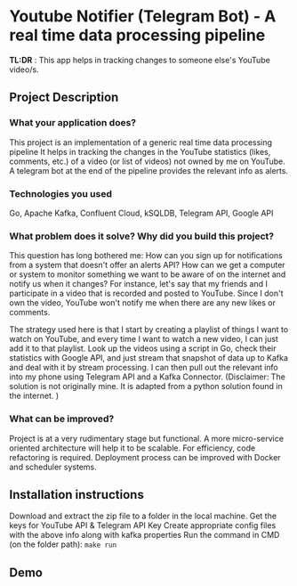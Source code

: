 # Youtube Notifier (Telegram Bot) - A real time data processing pipeline
**TL:DR** : This app helps in tracking changes to someone else's YouTube video/s.

## Project Description

### What your application does?

This project is an implementation of a generic real time data processing pipeline  It helps in tracking the changes in the YouTube statistics (likes, comments, etc.) of a video (or list of videos) not owned by me on YouTube. A telegram bot at the end of the pipeline provides the relevant info as alerts.

### Technologies you used

Go, Apache Kafka, Confluent Cloud, kSQLDB, Telegram API, Google API

### What problem does it solve? Why did you build this project?

This question has long bothered me: How can you sign up for notifications from a system that doesn't offer an alerts API? How can we get a computer or system to monitor something we want to be aware of on the internet and notify us when it changes? For instance, let's say that my friends and I participate in a video that is recorded and posted to YouTube. Since I don't own the video, YouTube won't notify me when there are any new likes or comments.

The strategy used here is that I start by creating a playlist of things I want to watch on YouTube, and every time I want to watch a new video, I can just add it to that playlist. Look up the videos using a script in Go, check their statistics with Google API, and just stream that snapshot of data up to Kafka and deal with it by stream processing. I can then pull out the relevant info into my phone using Telegram API and a Kafka Connector. (Disclaimer: The solution is not originally mine. It is adapted from a python solution found in the internet. )

### What can be improved?
Project is at a very rudimentary stage but functional. A more micro-service oriented architecture will help it to be scalable. For efficiency, code refactoring is required. Deployment process can be improved with Docker and scheduler systems.

## Installation instructions
Download and extract the zip file to a folder in the local machine.
Get the keys for YouTube API & Telegram API Key
Create appropriate config files  with the above info along with kafka properties
Run the command in CMD (on the folder path): `make run`

## Demo
